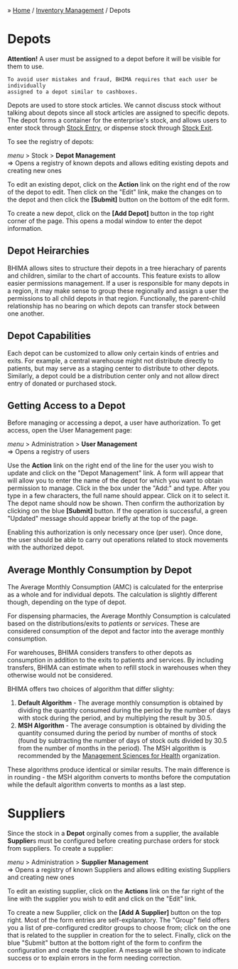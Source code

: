 &raquo; [Home](../index.md) / [Inventory Management](./index.md) / Depots

# Depots

<div class="bs-callout bs-callout-warning">
  <p>
    <b>Attention!</b> A user must be assigned to a depot before it will be visible
    for them to use.

    To avoid user mistakes and fraud, BHIMA requires that each user be individually
    assigned to a depot similar to cashboxes.
  </p>
</div>


Depots are used to store stock articles.  We cannot discuss stock without talking about depots since all stock articles are assigned to specific depots. The depot forms a container for the enterprise's stock, and allows users to enter stock through [Stock Entry](./movement.entry.md), or dispense stock through [Stock Exit](./movement.exit.md).

To see the registry of depots:

<div class="bs-callout bs-callout-success">
  <p>
  <i>menu</i> > Stock > <strong>Depot Management</strong> <br>
   &rArr; Opens a registry of known depots and allows editing existing depots and creating new ones
  </p>
</div>

To edit an existing depot, click on the **Action** link on the right end of the row of the depot to edit.  Then click on the "Edit" link, make the changes on to the depot and then click the **[Submit]** button on the bottom of the edit form.

To create a new depot, click on the **[Add Depot]** button in the top right corner of the page.  This opens a
modal window to enter the depot information.


## Depot Heirarchies
BHIMA allows sites to structure their depots in a tree hierachary of parents and children, similar to the chart
of accounts.  This feature exists to allow easier permissions management.  If a user is responsible for many depots
in a region, it may make sense to group these regionally and assign a user the permissions to all child depots in that
region.  Functionally, the parent-child relationship has no bearing on which depots can transfer stock between one another.


## Depot Capabilities
Each depot can be customized to allow only certain kinds of entries and exits.  For example, a central
warehouse might not distribute directly to patients, but may serve as a staging center to distribute to
other depots.  Similarly, a depot could be a distribution center only and not allow direct entry of
donated or purchased stock.

## Getting Access to a Depot
Before managing or accessing a depot, a user have authorization. To get access, open the User Management page:

<div class="bs-callout bs-callout-success">
  <p>
  <i>menu</i> > Administration > <strong>User Management</strong> <br>
   &rArr; Opens a registry of users
  </p>
</div>

Use the **Action** link on the right end of the line for the user you wish to update and click on the "Depot Management" link.  A form will appear that will allow you to enter the name of the depot for which you want to obtain permission to manage.  Click in the box under the "Add:" and type.  After you type in a few characters, the full name should appear.  Click on it to select it.  The depot name should now be shown.  Then confirm the authorization by clicking on the blue **[Submit]** button.  If the operation is successful, a green "Updated" message should appear briefly at the top of the page.

Enabling this authorization is only necessary once (per user). Once done, the user should be able to carry out operations related to stock movements with the authorized depot.


## Average Monthly Consumption by Depot
The Average Monthly Consumption (AMC) is calculated for the enterprise as a whole and for individual depots.  The
calculation is slightly different though, depending on the type of depot.

For dispensing pharmacies, the Average Monthly Consumption is calculated based on the distributions/exits to _patients_
or _services_.  These are considered consumption of the depot and factor into the average monthly consumption.

For warehouses, BHIMA considers transfers to other depots as consumption in addition to the exits to patients and services.
By including transfers, BHIMA can estimate when to refill stock in warehouses when they otherwise would not be considered.

BHIMA offers two choices of algorithm that differ slighty:

  1. **Default Algorithm** - The average monthly consumption is obtained by dividing the quantity consumed during the period by
  the number of days with stock during the period, and by multiplying the result by 30.5.
  2. **MSH Algorithm** - The average consumption is obtained by dividing the quantity consumed during the period by number of
  months of stock (found by subtracting the number of days of stock outs divided by 30.5 from the number of months in the period).
  The MSH algorithm is recommended by the [Management Sciences for Health](https://www.msh.org) organization.

These algorithms produce identical or similar results.  The main difference is in rounding - the MSH algorithm converts to months
before the computation while the default algorithm converts to months as a last step.

# Suppliers

Since the stock in a **Depot** orginally comes from a supplier, the available **Supplier**s must be configured before creating purchase orders for stock from suppliers.  To create a supplier:

<div class="bs-callout bs-callout-success">
  <p>
  <i>menu</i> > Administration > <strong>Supplier Management</strong> <br>
   &rArr; Opens a registry of known Suppliers and allows editing existing Suppliers and creating new ones
  </p>
</div>

To edit an existing supplier, click on the **Actions** link on the far right of the line with the supplier you wish to edit and click on the "Edit" link.

To create a new Supplier, click on the **[Add A Supplier]** button on the top right.  Most of the form entries are self-explanatory.  The "Group" field offers you a list of pre-configured creditor groups to choose from; click on the one that is related to the supplier in creation for the to select.   Finally, click on the blue "Submit" button at the bottom right of the form to confirm the configuration and create the supplier.   A message will be shown to indicate success or to explain errors in the form needing correction. 
